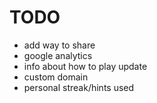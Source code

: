 # TODO

- add way to share
- google analytics
- info about how to play update
- custom domain
- personal streak/hints used
